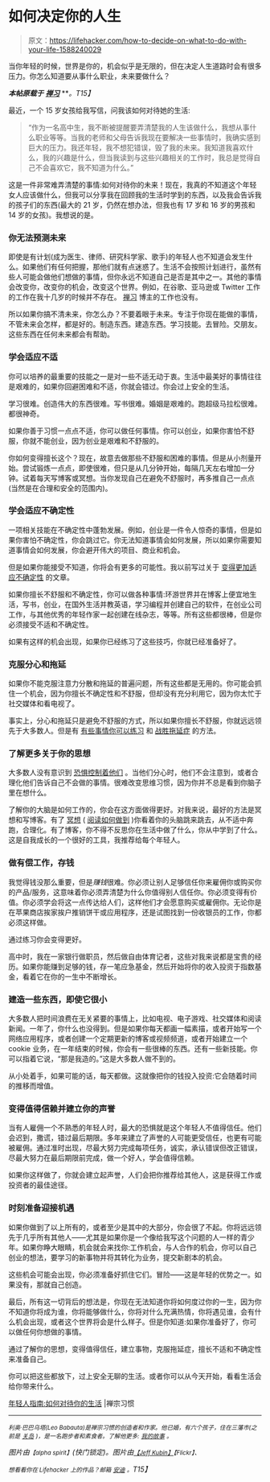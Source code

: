 # 如何决定你的人生

> 原文：<https://lifehacker.com/how-to-decide-on-what-to-do-with-your-life-1588240029>

当你年轻的时候，世界是你的，机会似乎是无限的，但在决定人生道路时会有很多压力。你怎么知道要从事什么职业，未来要做什么？



***本帖原载于*** [***禅习***](http://zenhabits.net/career/) ***。*T15】**

最近，一个 15 岁女孩给我写信，问我该如何对待她的生活:

> “作为一名高中生，我不断被提醒要弄清楚我的人生该做什么，我想从事什么职业等等。当我的老师和父母告诉我现在要解决一些事情时，我确实感到巨大的压力。我还年轻，我不想犯错误，毁了我的未来。我知道我喜欢什么，我的兴趣是什么，但当我读到与这些兴趣相关的工作时，我总是觉得自己不会喜欢它，我不知道为什么。”

这是一件非常难弄清楚的事情:如何对待你的未来！现在，我真的不知道这个年轻女人应该做什么，但我可以分享我在回顾我的生活时学到的东西，以及我会告诉我的孩子们的东西(最大的 21 岁，仍然在想办法，但我也有 17 岁和 16 岁的男孩和 14 岁的女孩)。我想说的是。

### 你无法预测未来

即使是有计划(成为医生、律师、研究科学家、歌手)的年轻人也不知道会发生什么。如果他们有任何把握，那他们就有点迷惑了。生活不会按照计划进行，虽然有些人可能会做他们想做的事情，但你永远不知道自己是否是其中之一。其他的事情会改变你，改变你的机会，改变这个世界。例如，在谷歌、亚马逊或 Twitter 工作的工作在我十几岁的时候并不存在。 [禅习](http://zenhabits.net/) 博主的工作也没有。

所以如果你搞不清未来，你怎么办？不要着眼于未来。专注于你现在能做的事情，不管未来会怎样，都是好的。制造东西。建造东西。学习技能。去冒险。交朋友。这些东西在任何未来都会有帮助。

### 学会适应不适

你可以培养的最重要的技能之一是对一些不适无动于衷。生活中最美好的事情往往是艰难的，如果你回避困难和不适，你就会错过。你会过上安全的生活。

学习很难。创造伟大的东西很难。写书很难。婚姻是艰难的。跑超级马拉松很难。都很神奇。

如果你善于习惯一点点不适，你可以做任何事情。你可以创业，如果你害怕不舒服，你就不能创业，因为创业是艰难和不舒服的。

你如何变得擅长这个？现在，故意去做那些不舒服和困难的事情。但是从小剂量开始。尝试锻炼一点点，即使很难，但只是从几分钟开始，每隔几天左右增加一分钟。试着每天写博客或冥想。当你发现自己在避免不舒服时，再多推自己一点点(当然是在合理和安全的范围内)。

### 学会适应不确定性

一项相关技能在不确定性中蓬勃发展。例如，创业是一件令人惊奇的事情，但是如果你害怕不确定性，你会跳过它。你无法知道事情会如何发展，所以如果你需要知道事情会如何发展，你会避开伟大的项目、商业和机会。

但是如果你能接受不知道，你将会有更多的可能性。我以前写过关于 [变得更加适应不确定性](http://zenhabits.net/uncertainty/) 的文章。

如果你擅长不舒服和不确定性，你可以做各种事情:环游世界并在博客上便宜地生活，写书，创业，在国外生活并教英语，学习编程并创建自己的软件，在创业公司工作，与其他优秀的年轻作家一起创建在线杂志，等等。所有这些都很棒，但是你必须接受不适和不确定性。

如果有这样的机会出现，如果你已经练习了这些技巧，你就已经准备好了。

### 克服分心和拖延

如果你不能克服注意力分散和拖延的普遍问题，所有这些都是无用的。你可能会抓住一个机会，因为你擅长不确定性和不舒服，但却没有充分利用它，因为你太忙于社交媒体和看电视了。

事实上，分心和拖延只是避免不舒服的方式，所以如果你擅长不舒服，你就远远领先于大多数人。但是有 [有些事情你可以练习](http://zenhabits.net/unwanted/) 和 [战胜拖延症](https://lifehacker.com/six-scientifically-supported-ways-to-crush-procrastinat-589722729) 的方法。

### 了解更多关于你的思想

大多数人没有意识到 [恐惧控制着他们](http://zenhabits.net/fear-not/) 。当他们分心时，他们不会注意到，或者合理化他们告诉自己不会做的事情。很难改变思维习惯，因为你并不总是看到你脑子里在想什么。

了解你的大脑是如何工作的，你会在这方面做得更好。对我来说，最好的方法是冥想和写博客。有了 [冥想](https://lifehacker.com/a-guide-to-meditation-for-the-rest-of-us-5591576) ( [阅读如何做到](http://zenhabits.net/meditate/) )你看着你的头脑跳来跳去，从不适中奔跑，合理化。有了博客，你不得不反思你在生活中做了什么，你从中学到了什么。这是自我成长的一个很好的工具，我推荐给每个年轻人。

### 做有偿工作，存钱

我觉得钱没那么重要，但是*赚钱*很难。你必须让别人足够信任你来雇佣你或购买你的产品/服务，这意味着你必须弄清楚为什么你值得别人信任你。你必须变得有价值。你必须学会将这一点传达给人们，这样他们才会愿意购买或雇佣你。无论你是在苹果商店挨家挨户推销饼干或应用程序，还是试图找到一份收银员的工作，你都必须这样做。

通过练习你会变得更好。

高中时，我在一家银行做职员，然后做自由体育记者，这些对我来说都是宝贵的经历。如果你能赚到足够的钱，存一笔应急基金，然后开始将你的收入投资于指数基金，看着它在你的一生中不断增长。

### **建造一些东西，即使它很小**

大多数人把时间浪费在无关紧要的事情上，比如电视、电子游戏、社交媒体和阅读新闻。一年了，你什么也没得到。但是如果你每天都画一幅素描，或者开始写一个网络应用程序，或者创建一个定期更新的博客或视频频道，或者开始建立一个 cookie 业务，在一年结束的时候，你会有一些很棒的东西。还有一些新技能。你可以指着它说，“那是我造的。”这是大多数人做不到的。

从小处着手，如果可能的话，每天都做。这就像把你的钱投入投资:它会随着时间的推移而增值。

### 变得值得信赖并建立你的声誉

当有人雇佣一个不熟悉的年轻人时，最大的恐惧就是这个年轻人不值得信任。他们会迟到，撒谎，错过最后期限。多年来建立了声誉的人可能更受信任，也更有可能被雇佣。通过准时出现，尽最大努力完成每项任务，诚实，承认错误但改正错误，尽最大努力在最后期限前完成，做一个好人，学会值得信赖。

如果你这样做了，你就会建立起声誉，人们会把你推荐给其他人，这是获得工作或投资者的最佳途径。

### 时刻准备迎接机遇

如果你做到了以上所有的，或者至少是其中的大部分，你会很了不起。你将远远领先于几乎所有其他人——尤其是如果你是一个像给我写这个问题的人一样的青少年。如果你睁大眼睛，机会就会来找你:工作机会，与人合作的机会，你可以自己创业的想法，要学习的新事物并将其转化为业务，提交新剧本的机会。

这些机会可能会出现，你必须准备好抓住它们。冒险——这是年轻的优势之一。如果没有，那就自己创造。

最后，所有这一切背后的想法是，你现在无法知道你将如何度过你的一生，因为你不知道你将成为谁，你将能够做什么，你将对什么充满热情，你将遇见谁，会有什么机会出现，或者这个世界将会是什么样子。但是你知道:如果你准备好了，你可以做任何你想做的事情。

通过了解你的思想，变得值得信任，建立事物，克服拖延症，擅长不适和不确定性来准备自己。

你可以把这些都放下，过上安全无聊的生活。或者你可以从今天开始，看看生活会给你带来什么。

[年轻人指南:如何对待你的生活](http://zenhabits.net/career/) |禅宗习惯

* * *

*<small>利奥·巴巴乌塔(Leo Babauta)是禅宗习惯的创造者和作家。他已婚，有六个孩子，住在三藩市(之前是</small>* [*<small>关岛</small>*](http://guampedia.com/) *<small>)，是一名跑步者和素食者。了解他更多:</small>* [*<small>我的故事</small>*](http://zenhabits.net/2007/02/my-story/) *<small>。</small>*

*图片由*<small>*【alpha spirit】*</small>*(快门锁定)。图片由*[<small>*【Jeff Kubin】*</small>](https://www.flickr.com/photos/kubina/347687569)<small>*【Flickr】、*</small>

*<small>想看看你在 Lifehacker 上的作品？邮箱</small>* [<small>*安迪*</small>](mailto:andy@lifehacker.com) *<small>。</small>T15】*